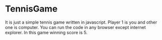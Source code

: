 # TennisGame
It is just a simple tennis game written in javascript.
Player 1 is you and other one is computer. 
You can run the code in any browser except internet explorer. 
In this game winning score is 5. 
